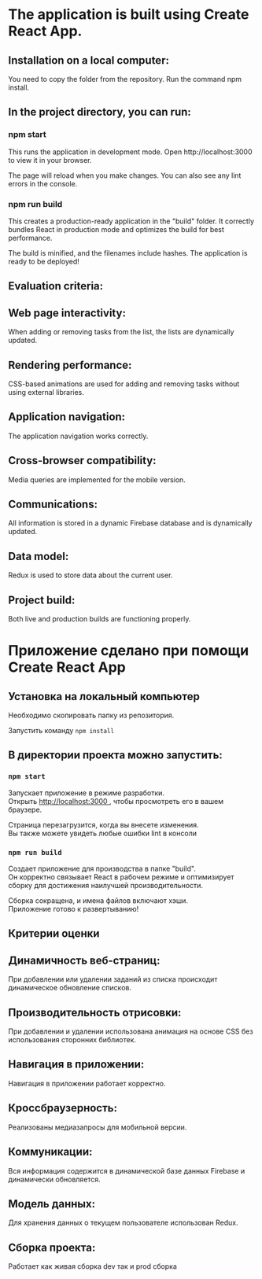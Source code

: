# The application is built using Create React App.

## Installation on a local computer:
You need to copy the folder from the repository.
Run the command npm install.

## In the project directory, you can run:

### npm start
This runs the application in development mode.
Open http://localhost:3000 to view it in your browser.

The page will reload when you make changes.
You can also see any lint errors in the console.

### npm run build
This creates a production-ready application in the "build" folder.
It correctly bundles React in production mode and optimizes the build for best performance.

The build is minified, and the filenames include hashes.
The application is ready to be deployed!

## Evaluation criteria:

## Web page interactivity:
When adding or removing tasks from the list, the lists are dynamically updated.

## Rendering performance:
CSS-based animations are used for adding and removing tasks without using external libraries.

## Application navigation:
The application navigation works correctly.

## Cross-browser compatibility:
Media queries are implemented for the mobile version.

## Communications:
All information is stored in a dynamic Firebase database and is dynamically updated.

## Data model:
Redux is used to store data about the current user.

## Project build:
Both live and production builds are functioning properly.


# Приложение сделано при помощи Create React App

## Установка на локальный компьютер
Необходимо скопировать папку из репозитория. 

Запустить команду  `npm install`



## В директории проекта можно запустить:

### `npm start`

Запускает приложение в режиме разработки.\
Открыть [http://localhost:3000 ](http://localhost:3000 ), чтобы просмотреть его в вашем браузере.

Страница перезагрузится, когда вы внесете изменения.\
Вы также можете увидеть любые ошибки lint в консоли


### `npm run build`

Создает приложение для производства в папке "build".\
Он корректно связывает React в рабочем режиме и оптимизирует сборку для достижения наилучшей производительности.

Сборка сокращена, и имена файлов включают хэши.\
Приложение готово к развертыванию!




## Критерии оценки

## Динамичность веб-страниц: 
При добавлении или удалении заданий из списка происходит динамическое обновление списков. 

## Производительность отрисовки: 
При добавлении и удалении использована анимация на основе CSS без использования сторонних библиотек.

## Навигация в приложении:
Навигация в приложении работает корректно.

## Кроссбраузерность: 
Реализованы медиазапросы для мобильной версии.

## Коммуникации: 
Вся информация содержится в динамической базе данных Firebase и динамически обновляется.

## Модель данных:
Для хранения данных о текущем пользователе использован Redux.

## Сборка проекта: 
Работает как живая сборка dev так и prod сборка 



